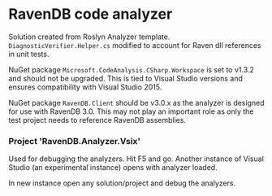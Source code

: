 # RavenDB code analyzer

Solution created from Roslyn Analyzer template. `DiagnosticVerifier.Helper.cs` modified to account for Raven dll references in unit tests.

NuGet package `Microsoft.CodeAnalysis.CSharp.Workspace` is set to v1.3.2 and should not be upgraded. This is tied to Visual Studio versions and ensures compatibility with Visual Studio 2015.

NuGet package `RavenDB.Client` should be v3.0.x as the analyzer is designed for use with RavenDB 3.0. This may not play an important role as only the test project needs to reference RavenDB assemblies.

### Project 'RavenDB.Analyzer.Vsix'

Used for debugging the analyzers. Hit F5 and go. Another instance of Visual Studio (an experimental instance) opens with analyzer loaded.

In new instance open any solution/project and debug the analyzers.